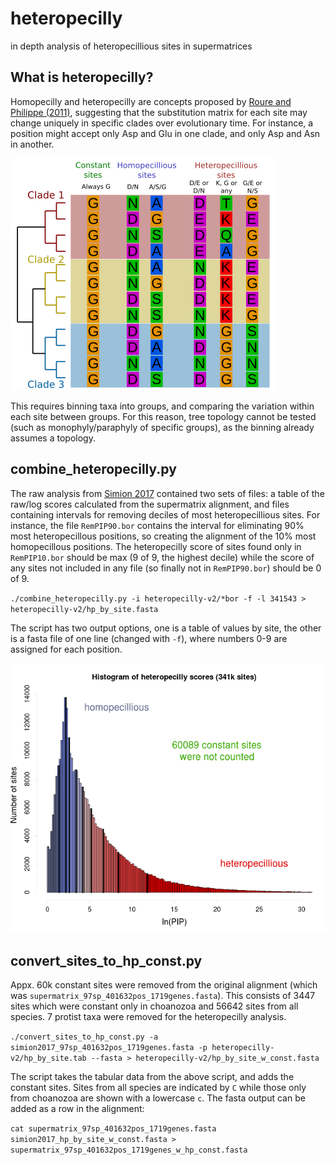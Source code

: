 # heteropecilly
in depth analysis of heteropecillious sites in supermatrices

## What is heteropecilly? ##
Homopecilly and heteropecilly are concepts proposed by [Roure and Philippe (2011)](http://www.ncbi.nlm.nih.gov/pubmed/21235782), suggesting that the substitution matrix for each site may change uniquely in specific clades over evolutionary time. For instance, a position might accept only Asp and Glu in one clade, and only Asp and Asn in another.

![heteropecilly_example_v1.png](https://github.com/wrf/heteropecilly/blob/master/heteropecilly_example_v1.png)

This requires binning taxa into groups, and comparing the variation within each site between groups. For this reason, tree topology cannot be tested (such as monophyly/paraphyly of specific groups), as the binning already assumes a topology.

## combine_heteropecilly.py ##
The raw analysis from [Simion 2017](https://github.com/psimion/SuppData_Metazoa_2017) contained two sets of files: a table of the raw/log scores calculated from the supermatrix alignment, and files containing intervals for removing deciles of most heteropecillious sites. For instance, the file `RemPIP90.bor` contains the interval for eliminating 90% most heteropecillous positions, so creating the alignment of the 10% most homopecillous positions. The heteropecilly score of sites found only in `RemPIP10.bor` should be max (9 of 9, the highest decile) while the score of any sites not included in any file (so finally not in `RemPIP90.bor`) should be 0 of 9.

`./combine_heteropecilly.py -i heteropecilly-v2/*bor -f -l 341543 > heteropecilly-v2/hp_by_site.fasta`

The script has two output options, one is a table of values by site, the other is a fasta file of one line (changed with `-f`), where numbers 0-9 are assigned for each position.

![PAUL-90x341543v-C20.lnPIP.png](https://github.com/wrf/heteropecilly/blob/master/PAUL-90x341543v-C20.lnPIP.png)

## convert_sites_to_hp_const.py ##
Appx. 60k constant sites were removed from the original alignment (which was `supermatrix_97sp_401632pos_1719genes.fasta`). This consists of 3447 sites which were constant only in choanozoa and 56642 sites from all species. 7 protist taxa were removed for the heteropecilly analysis.

`./convert_sites_to_hp_const.py -a simion2017_97sp_401632pos_1719genes.fasta -p heteropecilly-v2/hp_by_site.tab --fasta > heteropecilly-v2/hp_by_site_w_const.fasta`

The script takes the tabular data from the above script, and adds the constant sites. Sites from all species are indicated by `C` while those only from choanozoa are shown with a lowercase `c`. The fasta output can be added as a row in the alignment:

`cat supermatrix_97sp_401632pos_1719genes.fasta simion2017_hp_by_site_w_const.fasta > supermatrix_97sp_401632pos_1719genes_w_hp_const.fasta`
